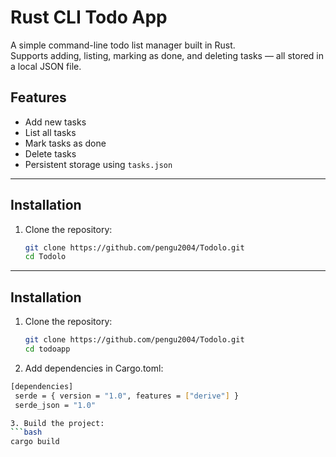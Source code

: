 # Rust CLI Todo App

A simple command-line todo list manager built in Rust.  
Supports adding, listing, marking as done, and deleting tasks — all stored in a local JSON file.

## Features

- Add new tasks  
- List all tasks  
- Mark tasks as done  
- Delete tasks  
- Persistent storage using `tasks.json`

---

## Installation

1. Clone the repository:

   ```bash
   git clone https://github.com/pengu2004/Todolo.git
   cd Todolo
---

## Installation

1. Clone the repository:

   ```bash
   git clone https://github.com/pengu2004/Todolo.git
   cd todoapp
2.	Add dependencies in Cargo.toml:
   
   ```bash
   [dependencies]
    serde = { version = "1.0", features = ["derive"] }
    serde_json = "1.0"

3. Build the project:
  ```bash
   cargo build
